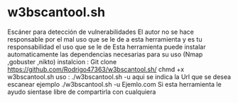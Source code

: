 # w3bscantool.sh
Escáner para detección de vulnerabilidades 
El autor no se hace responsable por el mal uso que se le de a esta herramienta y es tu responsabilidad el uso que se le de 
Esta herramienta puede instalar automaticamente las dependencias necesarias para su uso (Nmap ,gobuster ,nikto)
instalcion : 
Git clone https://github.com/Rodrigo47363/w3bscantool.sh/
chmd +x w3bscantool.sh
uso : ./w3bscantool.sh -u 
aqui se indica la Url que se desea escanear ejemplo ./w3bscantool.sh -u Ejemlo.com
Si esta herramienta le ayudo sientase libre de compartirla con cualquiera 

